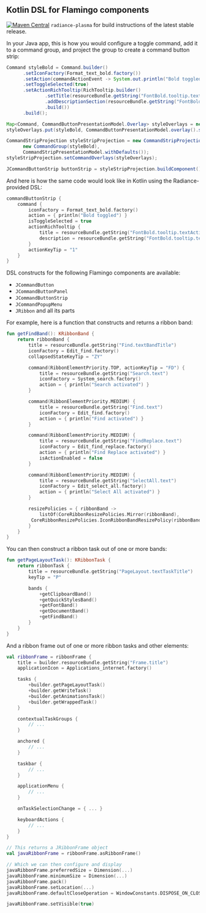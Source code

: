 ## Kotlin DSL for Flamingo components

[![Maven Central](https://maven-badges.herokuapp.com/maven-central/org.pushing-pixels/radiance-plasma/badge.svg)](https://maven-badges.herokuapp.com/maven-central/org.pushing-pixels/radiance-plasma) `radiance-plasma` for build instructions of the latest stable release.

In your Java app, this is how you would configure a toggle command, add it to a command group, and project the group to create a command button strip:

```java
Command styleBold = Command.builder()
      .setIconFactory(Format_text_bold.factory())
      .setAction(commandActionEvent -> System.out.println("Bold toggled"))
      .setToggleSelected(true)
      .setActionRichTooltip(RichTooltip.builder()
              .setTitle(resourceBundle.getString("FontBold.tooltip.textActionTitle"))
              .addDescriptionSection(resourceBundle.getString("FontBold.tooltip.textActionParagraph1"))
              .build())
      .build();

Map<Command, CommandButtonPresentationModel.Overlay> styleOverlays = new HashMap<>();
styleOverlays.put(styleBold, CommandButtonPresentationModel.overlay().setActionKeyTip("1"));

CommandStripProjection styleStripProjection = new CommandStripProjection(
      new CommandGroup(styleBold),
      CommandStripPresentationModel.withDefaults());
styleStripProjection.setCommandOverlays(styleOverlays);

JCommandButtonStrip buttonStrip = styleStripProjection.buildComponent();
```

And here is how the same code would look like in Kotlin using the Radiance-provided DSL:

```kotlin
commandButtonStrip {
    command {
        iconFactory = Format_text_bold.factory()
        action = { println("Bold toggled") }
        isToggleSelected = true
        actionRichTooltip {
            title = resourceBundle.getString("FontBold.tooltip.textActionTitle")
            description = resourceBundle.getString("FontBold.tooltip.textActionParagraph1")
        }
        actionKeyTip = "1"
    }
}
```

DSL constructs for the following Flamingo components are available:

* `JCommandButton`
* `JCommandButtonPanel`
* `JCommandButtonStrip`
* `JCommandPopupMenu`
* `JRibbon` and all its parts

For example, here is a function that constructs and returns a ribbon band:

```kotlin
fun getFindBand(): KRibbonBand {
    return ribbonBand {
        title = resourceBundle.getString("Find.textBandTitle")
        iconFactory = Edit_find.factory()
        collapsedStateKeyTip = "ZY"

        command(RibbonElementPriority.TOP, actionKeyTip = "FD") {
            title = resourceBundle.getString("Search.text")
            iconFactory = System_search.factory()
            action = { println("Search activated") }
        }

        command(RibbonElementPriority.MEDIUM) {
            title = resourceBundle.getString("Find.text")
            iconFactory = Edit_find.factory()
            action = { println("Find activated") }
        }

        command(RibbonElementPriority.MEDIUM) {
            title = resourceBundle.getString("FindReplace.text")
            iconFactory = Edit_find_replace.factory()
            action = { println("Find Replace activated") }
            isActionEnabled = false
        }

        command(RibbonElementPriority.MEDIUM) {
            title = resourceBundle.getString("SelectAll.text")
            iconFactory = Edit_select_all.factory()
            action = { println("Select All activated") }
        }

        resizePolicies = { ribbonBand ->
            listOf(CoreRibbonResizePolicies.Mirror(ribbonBand),
         CoreRibbonResizePolicies.IconRibbonBandResizePolicy(ribbonBand))
        }
    }
}
```

You can then construct a ribbon task out of one or more bands:

```kotlin
fun getPageLayoutTask(): KRibbonTask {
    return ribbonTask {
        title = resourceBundle.getString("PageLayout.textTaskTitle")
        keyTip = "P"

        bands {
            +getClipboardBand()
            +getQuickStylesBand()
            +getFontBand()
            +getDocumentBand()
            +getFindBand()
        }
    }
}
```

And a ribbon frame out of one or more ribbon tasks and other elements:

```kotlin
val ribbonFrame = ribbonFrame {
    title = builder.resourceBundle.getString("Frame.title")
    applicationIcon = Applications_internet.factory()

    tasks {
        +builder.getPageLayoutTask()
        +builder.getWriteTask()
        +builder.getAnimationsTask()
        +builder.getWrappedTask()
    }

    contextualTaskGroups {
        // ...
    }

    anchored {
        // ...
    }

    taskbar {
        // ...
    }

    applicationMenu {
        // ...
    }

    onTaskSelectionChange = { ... }

    keyboardActions {
        // ...
    }
}

// This returns a JRibbonFrame object
val javaRibbonFrame = ribbonFrame.asRibbonFrame()

// Which we can then configure and display
javaRibbonFrame.preferredSize = Dimension(...)
javaRibbonFrame.minimumSize = Dimension(...)
javaRibbonFrame.pack()
javaRibbonFrame.setLocation(...)
javaRibbonFrame.defaultCloseOperation = WindowConstants.DISPOSE_ON_CLOSE

javaRibbonFrame.setVisible(true)

```
